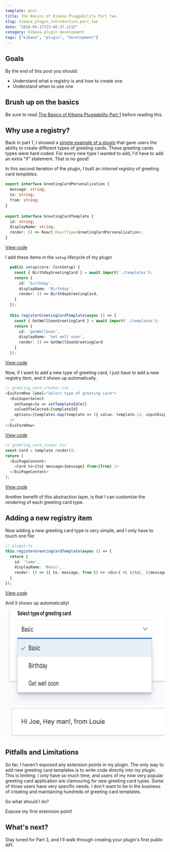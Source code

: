 ```yaml
---
template: post
title: The Basics of Kibana Pluggability Part Two
slug: kibana_plugin_introduction_part_two
date: "2020-05-17T23:46:37.121Z"
category: Kibana plugin development
tags: ["kibana", "plugin", "development"]
---
```


## Goals

By the end of this post you should:

- Understand what a registry is and how to create one
- Understand when to use one

## Brush up on the basics

Be sure to read [The Basics of Kibana Pluggability Part 1](../basics_of_kibana_pluggability) before reading this.

## Why use a registry?

Back in part 1, I showed a [simple example of a plugin](https://github.com/stacey-gammon/kibana-plugins/tree/master/plugins/greeting_cards_v1)
 that gave users the ability to create different types of
greeting cards. These greeting cards types were hard coded. For every new type I wanted to add, I'd have to add
an extra "if" statement.  That is no good!

In this second iteration of the plugin, I built an _internal registry_ of greeting card _templates_.

```ts
export interface GreetingCardPersonalization {
  message: string;
  to: string;
  from: string;
}

export interface GreetingCardTemplate {
  id: string;
  displayName: string;
  render: () => React.ReactType<GreetingCardPersonalization>;
}
```
[View code](https://github.com/stacey-gammon/kibana-plugins/blob/master/plugins/greeting_cards_v2/public/types.ts)

I add these items in the `setup` lifecycle of my plugin

```ts
  public setup(core: CoreSetup) {
    const { BirthdayGreetingCard } = await import('./templates');
    return {
      id: 'birthday',
      displayName: 'Birthday',
      render: () => BirthdayGreetingCard,
    }
  });

  this.registerGreetingCardTemplate(async () => {
    const { GetWellSoonGreetingCard } = await import('./templates');
    return {
      id: 'getWellSoon',
      displayName: 'Get well soon',
      render: () => GetWellSoonGreetingCard
    }
  });
```
[View code](https://github.com/stacey-gammon/kibana-plugins/blob/master/plugins/greeting_cards_v2/public/plugin.tsx#L14)

Now, if I want to add a new type of greeting card, I just have to add a new registry item, and it shows up automatically.

```ts
// greeting_card_creator.tsx
<EuiFormRow label="Select type of greeting card">
  <EuiSuperSelect
    onChange={e => setTemplateId(e)}
    valueOfSelected={templateId}
    options={templates.map(template => ({ value: template.id, inputDisplay: template.displayName }))}
  />
</EuiFormRow>
```
[View code](https://github.com/stacey-gammon/kibana-plugins/blob/master/plugins/greeting_cards_v2/public/greeting_card_creator.tsx#L42)

```ts
// greeting_card_viewer.tsx
const Card = template.render();
return (
  <EuiPageContent>
    <Card to={to} message={message} from={from} />
  </EuiPageContent>
);
```
[View code](https://github.com/stacey-gammon/kibana-plugins/blob/master/plugins/greeting_cards_v2/public/greeting_card_viewer.tsx)

Another benefit of this abstraction layer, is that I can customize the rendering of each greeting card type.

## Adding a new registry item

Now adding a new greeting card type is very simple, and I only have to touch one file:


```ts
// plugin.ts
this.registerGreetingCardTemplate(async () => {
  return {
    id: 'lame',
    displayName: 'Basic',
    render: () => ({ to, message, from }) => <div>{`Hi ${to}, ${message}, from ${from}`}</div>,
  }
});
```
[View code](https://github.com/stacey-gammon/kibana-plugins/blob/master/plugins/greeting_cards_v2/public/plugin.tsx#L14)

And it shows up automatically!

 <img src="./dynamic_types_added.png" height="300px" />


 <img src="./basic_type_rendered.png" height="100px" />


##  Pitfalls and Limitations

So far, I haven't exposed any extension points in my plugin. The only way to add new greeting card templates is 
to write code directly into my plugin. This is limiting. I only have so much time, and users of my now very popular
greeting card application are clamouring for new greeting card types. Some of those users have very specific needs. I don't
want to be in the business of creating and maintaining hundreds of greeting card templates.

So what should I do?

Expose my first extension point!

## What's next?

Stay tuned for Part 3, and I'll walk through creating your plugin's first public API.